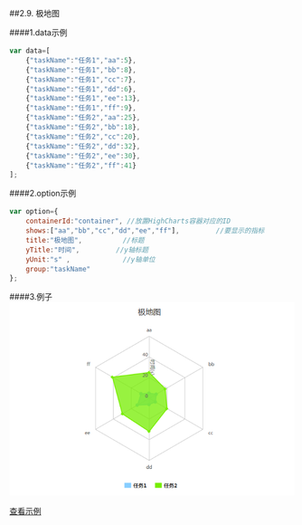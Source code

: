 ##2.9. 极地图

####1.data示例
```js
var data=[
    {"taskName":"任务1","aa":5},
    {"taskName":"任务1","bb":8},
    {"taskName":"任务1","cc":7},
    {"taskName":"任务1","dd":6},
    {"taskName":"任务1","ee":13},
    {"taskName":"任务1","ff":9},
    {"taskName":"任务2","aa":25},
    {"taskName":"任务2","bb":18},
    {"taskName":"任务2","cc":20},
    {"taskName":"任务2","dd":32},
    {"taskName":"任务2","ee":30},
    {"taskName":"任务2","ff":41}
];
```

####2.option示例
```js
var option={
    containerId:"container", //放置HighCharts容器对应的ID
    shows:["aa","bb","cc","dd","ee","ff"],         //要显示的指标
    title:"极地图",          //标题
    yTitle:"时间",         //y轴标题
    yUnit:"s" ,             //y轴单位
    group:"taskName"
};
```

####3.例子
![streaming](./image/ploar.png)

[查看示例](./brcharts/test/polarchart.html)
